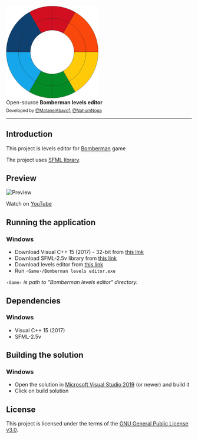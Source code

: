 
<div>
    <a href="https://github.com/MatanelAbayof/6-Colors"><img src="https://raw.githubusercontent.com/MatanelAbayof/6-Colors/master/oop2_ex4/textures/colors.png" title="Bomberman levels editor" alt="Bomberman levels editor"></a>
</div>

<div>
    Open-source <strong>Bomberman levels editor</strong>
</div>

<div>
  <sub>
    Developed by <a href="https://github.com/MatanelAbayof">@MatanelAbayof</a>, <a href="https://github.com/NahumNoga">@NahumNoga</a>
  </sub>
</div>
<hr/>


## Introduction
This project is levels editor for [Bomberman](https://github.com/MatanelAbayof/Bomberman) game

The project uses [SFML library](https://www.sfml-dev.org/download/sfml/2.5.1/).


## Preview
<div>
    <img src="https://github.com/MatanelAbayof/6-Colors/raw/master/screenshots/gameplay.gif" alt="Preview">
</div>

Watch on [YouTube](https://youtu.be/fjMCsY60U9o)

## Running the application
### Windows
* Download Visual C++ 15 (2017) - 32-bit from [this link](https://www.sfml-dev.org/files/SFML-2.5.1-windows-vc15-32-bit.zip)
* Download SFML-2.5v library from [this link](https://drive.google.com/file/d/1izFw9RaW8r2Hs3REshlN25zrhiTjrlyF/view?usp=sharing)
* Download levels editor from [this link](https://drive.google.com/file/d/1DblDgtjvC3QlYstouypXytm6--fYUwxb/view?usp=sharing)
* Run `‹Game›/Bomberman levels editor.exe`

`‹Game›` *is path to "Bomberman levels editor" directory.*

## Dependencies
### Windows
* Visual C++ 15 (2017)
* SFML-2.5v

## Building the solution
### Windows
* Open the solution in [Microsoft Visual Studio 2019](https://www.visualstudio.com/) (or newer) and build it
* Click on build solution

## License
This project is licensed under the terms of the [GNU General Public License v3.0](./LICENSE).